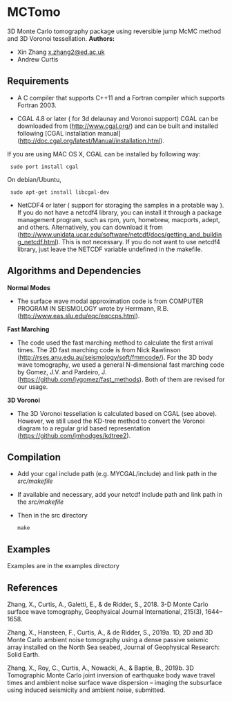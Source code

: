 MCTomo
============================
3D Monte Carlo tomography package using reversible jump McMC method and 3D Voronoi tessellation.
**Authors:**
 - Xin Zhang x.zhang2@ed.ac.uk
 - Andrew Curtis

## Requirements

* A C compiler that supports C++11 and a Fortran compiler which supports Fortran 2003.

* CGAL 4.8 or later ( for 3d delaunay and Voronoi support) CGAL can be downloaded from (http://www.cgal.org/) and can be built and installed following [CGAL installation manual] (http://doc.cgal.org/latest/Manual/installation.html). 

If you are using MAC OS X, CGAL can be installed by following way:
     
     sudo port install cgal
  
  On debian/Ubuntu, 
     
     sudo apt-get install libcgal-dev

* NetCDF4 or later ( support for storaging the samples in a protable way ). If you do not have a netcdf4 library, you can install it through a package management program, such as rpm, yum, homebrew, macports, adept, and others.  Alternatively, you can download it from (http://www.unidata.ucar.edu/software/netcdf/docs/getting_and_building_netcdf.html).
  This is not necessary. If you do not want to use netcdf4 library, just leave the NETCDF variable undefined in the makefile.

## Algorithms and Dependencies

**Normal Modes**

* The surface wave modal approximation code is from COMPUTER PROGRAM IN SEISMOLOGY wrote by Herrmann, R.B. (http://www.eas.slu.edu/eqc/eqccps.html).

**Fast Marching**

* The code used the fast marching method to calculate the first arrival times. The 2D fast marching code is from Nick Rawlinson (http://rses.anu.edu.au/seismology/soft/fmmcode/). For the 3D body wave tomography, we used a general N-dimensional fast marching code by Gomez, J.V. and Pardeiro, J. (https://github.com/jvgomez/fast_methods). Both of them are revised for our usage.

**3D Voronoi**

* The 3D Voronoi tessellation is calculated based on CGAL (see above). However, we still used the KD-tree method to convert the Voronoi diagram to a regular grid based representation (https://github.com/jmhodges/kdtree2).

## Compilation

* Add your cgal include path (e.g. MYCGAL/include) and link path in the *src/makefile*
* If available and necessary, add your netcdf include path and link path in the *src/makefile*
* Then in the src directory

      make

## Examples
Examples are in the examples directory

## References

Zhang, X., Curtis, A., Galetti, E., & de Ridder, S., 2018. 3-D Monte Carlo surface wave tomography, Geophysical Journal International, 215(3), 1644–1658.

Zhang, X., Hansteen, F., Curtis, A., & de Ridder, S., 2019a. 1D, 2D and 3D Monte Carlo ambient noise tomography using a dense passive seismic array installed on the North Sea seabed, Journal of Geophysical
Research: Solid Earth.

Zhang, X., Roy, C., Curtis, A., Nowacki, A., & Baptie, B., 2019b. 3D Tomographic Monte Carlo joint inversion of earthquake body wave travel times and ambient noise surface wave dispersion – imaging the
subsurface using induced seismicity and ambient noise, submitted.




